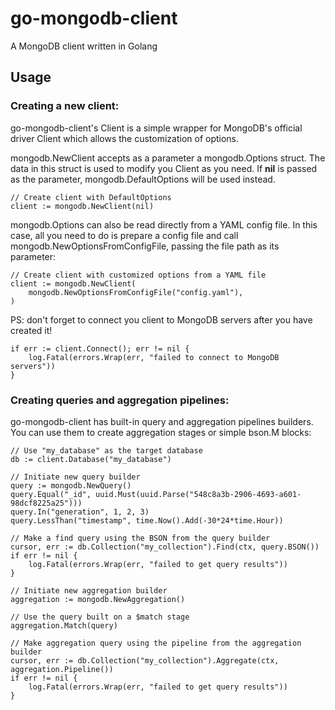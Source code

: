 # go-mongodb-client
A MongoDB client written in Golang

## Usage

### Creating a new client:
go-mongodb-client's Client is a simple wrapper for MongoDB's official driver Client which allows the customization of options.

mongodb.NewClient accepts as a parameter a mongodb.Options struct. The data in this struct is used to modify you Client as you need. If **nil** is passed as the parameter, mongodb.DefaultOptions will be used instead.

```
// Create client with DefaultOptions
client := mongodb.NewClient(nil)
```

mongodb.Options can also be read directly from a YAML config file. In this case, all you need to do is prepare a config file and call mongodb.NewOptionsFromConfigFile, passing the file path as its parameter:

```
// Create client with customized options from a YAML file
client := mongodb.NewClient(
	mongodb.NewOptionsFromConfigFile("config.yaml"),
)
```

PS: don't forget to connect you client to MongoDB servers after you have created it!

```
if err := client.Connect(); err != nil {
	log.Fatal(errors.Wrap(err, "failed to connect to MongoDB servers"))
}
```

### Creating queries and aggregation pipelines:
go-mongodb-client has built-in query and aggregation pipelines builders. You can use them to create aggregation stages or simple bson.M blocks:

```
// Use "my_database" as the target database
db := client.Database("my_database")

// Initiate new query builder
query := mongodb.NewQuery()
query.Equal("_id", uuid.Must(uuid.Parse("548c8a3b-2906-4693-a601-98dcf8225a25")))
query.In("generation", 1, 2, 3)
query.LessThan("timestamp", time.Now().Add(-30*24*time.Hour))

// Make a find query using the BSON from the query builder
cursor, err := db.Collection("my_collection").Find(ctx, query.BSON())
if err != nil {
	log.Fatal(errors.Wrap(err, "failed to get query results"))
}

// Initiate new aggregation builder
aggregation := mongodb.NewAggregation()

// Use the query built on a $match stage
aggregation.Match(query)

// Make aggregation query using the pipeline from the aggregation builder
cursor, err := db.Collection("my_collection").Aggregate(ctx, aggregation.Pipeline())
if err != nil {
	log.Fatal(errors.Wrap(err, "failed to get query results"))
}
```
